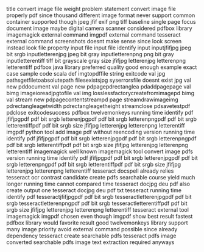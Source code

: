 title convert image file weight problem statement convert image file properly pdf since thousand different image format never support common container supported though jpeg jfif exif png tiff baseline single page focus document image maybe digital camera scanner considered pdfbox library imagemagick external command imgpdf external command tesseract external command screenshots doesnt make sense since look screen instead look file property input file input file identify input inputjfifjpg jpeg bit srgb inputletterenjpg jpeg bit gray inputletterenpng png bit gray inputletterentiff tiff bit grayscale gray size jfifjpg letterenjpg letterenpng letterentiff pdfbox java library preferred quality good enough example exact case sample code scala def imgtopdffile string exitcode val jpg pathsgetfiletoabsolutepath filesexistsjpg syserrorsfile doesnt exist jpg val new pddocument val page new pdpagepdrectanglea pdaddpagepage val bimg imageioreadjpgtofile val img losslessfactorycreatefromimagepd bimg val stream new pdpagecontentstreampd page streamdrawimageimg pdrectangleagetwidth pdrectangleagetheight streamclose pdsavetestpdf pdclose exitcodesuccess pdfbox twelvemonkeys running time identify pdf jfifjpgpdf pdf bit srgb letterenjpgpdf pdf bit srgb letterenpngpdf pdf bit srgb letterentiffpdf pdf bit srgb size jfifjpg letterenjpg letterenpng letterentiff imgpdf python tool add image pdf without reencoding version running time identify pdf jfifjpgpdf pdf bit srgb letterenjpgpdf pdf bit srgb letterenpngpdf pdf bit srgb letterentiffpdf pdf bit srgb size jfifjpg letterenjpg letterenpng letterentiff imagemagick well known imagemagick tool convert image pdfs version running time identify pdf jfifjpgpdf pdf bit srgb letterenjpgpdf pdf bit srgb letterenpngpdf pdf bit srgb letterentiffpdf pdf bit srgb size jfifjpg letterenjpg letterenpng letterentiff tesseract docspell already relies tesseract ocr contrast candidate create pdfs searchable course yield much longer running time cannot compared time tesseract docjpg deu pdf also create output one tesseract docjpg deu pdf txt tesseract running time identify pdf tesseractjfifjpgpdf pdf bit srgb tesseractletterenjpgpdf pdf bit srgb tesseractletterenpngpdf pdf bit srgb tesseractletterentiffpdf pdf bit srgb size jfifjpg letterenjpg letterenpng letterentiff tesseract external tool imagemagick imgpdf chosen even though imgpdf show best result fastest pdfbox library would favorite result good twelvemonkeys library support many image priority avoid external command possible since already dependency tesseract create searchable pdfs tesseract pdfs image converted searchable pdfs image text extraction required anyways